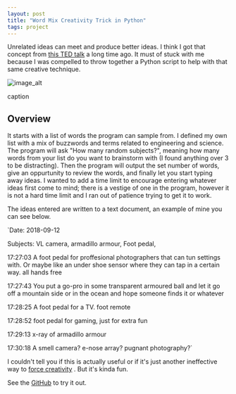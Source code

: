 ```yaml
---
layout: post
title: "Word Mix Creativity Trick in Python"
tags: project
---
```




 Unrelated ideas can meet and produce better ideas. I think I got that concept from
 [this TED talk](https://www.ted.com/talks/shimpei_takahashi_play_this_game_to_come_up_with_original_ideas?referrer=playlist-simple_ways_to_spark_your_creativity#t-123642) 
 a long time ago. It must of stuck with me because I was compelled to throw together a Python script to help with that same creative technique.




![image_alt](/assets/images/image_name.jpg)

 caption
 

## Overview



 It starts with a list of words the program can sample from. I defined my own list with a mix of buzzwords and terms related to engineering and science. The program will ask "How many random subjects?", meaning how many words from your list do you want to brainstorm with (I found anything over 3 to be distracting). Then the program will output the set number of words, give an oppurtunity to review the words, and finally let you start typing away ideas. I wanted to add a time limit to encourage entering whatever ideas first come to mind; there is a vestige of one in the program, however it is not a hard time limit and I ran out of patience trying to get it to work.
   

 The ideas entered are written to a text document, an example of mine you can see below.



`Date: 2018-09-12
   

 Subjects: VL camera, armadillo armour, Foot pedal,
   

 17:27:03 A foot pedal for proffesional photographers that can tun settings with. Or maybe like an under shoe sensor where they can tap in a certain way. all hands free
   

 17:27:43 You put a go-pro in some transparent armoured ball and let it go off a mountain side or in the ocean and hope someone finds it or whatever
   

 17:28:25 A foot pedal for a TV. foot remote
   

 17:28:52 foot pedal for gaming, just for extra fun
   

 17:29:13 x-ray of armadillo armour
   

 17:30:18 A smell camera? e-nose array? pugnant photography?`

 I couldn't tell you if this is actually useful or if it's just another ineffective way to
 [force creativity](https://www.youtube.com/watch?v=9C_HReR_McQ) 
 . But it's kinda fun.




 See the
 [GitHub](https://github.com/austinpursley/brainstorm_tool) 
 to try it out.



